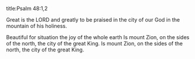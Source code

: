 title:Psalm 48:1,2

Great is the LORD
and greatly to be praised 
in the city of our God
in the mountain of his holiness.

Beautiful for situation
the joy of the whole earth
Is mount Zion, on the sides of the north,
the city of the great King.
Is mount Zion, on the sides of the north,
the city of the great King.